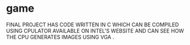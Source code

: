 # game
 
FINAL PROJECT HAS CODE WRITTEN IN C WHICH CAN BE COMPILED USING CPULATOR AVAILABLE ON INTEL'S WEBSITE AND CAN SEE HOW THE CPU GENERATES IMAGES USING VGA .
